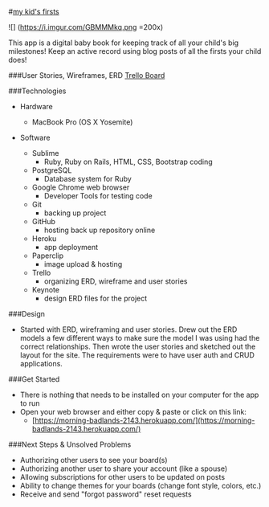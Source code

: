 #[my kid's firsts](https://morning-badlands-2143.herokuapp.com/)

![] (https://i.imgur.com/GBMMMkq.png =200x)

This app is a digital baby book for keeping track of all your child's big milestones!  Keep an active record using blog posts of all the firsts your child does!

###User Stories, Wireframes, ERD
[Trello Board](https://trello.com/b/SnZUlXRA/my-kid-s-firsts)

###Technologies
* Hardware
    * MacBook Pro (OS X Yosemite)

* Software
    * Sublime
        * Ruby, Ruby on Rails, HTML, CSS, Bootstrap coding
    * PostgreSQL
        * Database system for Ruby
    * Google Chrome web browser
        * Developer Tools for testing code
    * Git
        * backing up project
    * GitHub
        * hosting back up repository online
    * Heroku
        * app deployment
    * Paperclip
        * image upload & hosting
    * Trello
        * organizing ERD, wireframe and user stories
    * Keynote
        * design ERD files for the project

###Design
* Started with ERD, wireframing and user stories.  Drew out the ERD models a few different ways to make sure the model I was using had the correct relationships.  Then wrote the user stories and sketched out the layout for the site.  The requirements were to have user auth and CRUD applications.

###Get Started
* There is nothing that needs to be installed on your computer for the app to run
* Open your web browser and either copy & paste or click on this link: 
    * [https://morning-badlands-2143.herokuapp.com/](https://morning-badlands-2143.herokuapp.com/)

###Next Steps & Unsolved Problems
* Authorizing other users to see your board(s)
* Authorizing another user to share your account (like a spouse)
* Allowing subscriptions for other users to be updated on posts
* Ability to change themes for your boards (change font style, colors, etc.)
* Receive and send "forgot password" reset requests
